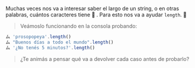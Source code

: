 Muchas veces nos va a interesar saber el largo de un string, o en otras palabras, cuántos caracteres tiene :straight_ruler: . Para esto nos va a ayudar `length`. :star_struck:

> Veámoslo funcionando en la consola probando:
>
``` javascript
ム 'prosopopeya'.length()
ム "Buenos días a todo el mundo".length()
ム '¿No tenés 5 minutos?'.length()
```
> ¿Te animás a pensar qué va a devolver cada caso antes de probarlo?